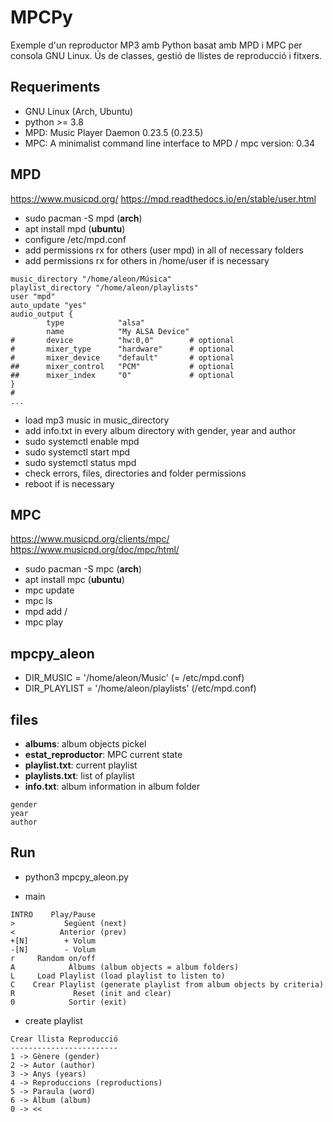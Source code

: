 # MPCPy

Exemple d'un reproductor MP3 amb Python basat amb MPD i MPC per consola GNU Linux.
Ús de classes, gestió de llistes de reproducció i fitxers.

## Requeriments

- GNU Linux (Arch, Ubuntu)
- python >= 3.8
- MPD: Music Player Daemon 0.23.5 (0.23.5)
- MPC: A minimalist command line interface to MPD / mpc version: 0.34

## MPD
https://www.musicpd.org/
https://mpd.readthedocs.io/en/stable/user.html

- sudo pacman -S mpd (**arch**)
- apt install mpd (**ubuntu**)
- configure /etc/mpd.conf
- add permissions rx for others (user mpd) in all of necessary folders
- add permissions rx for others in /home/user if is necessary
```
music_directory "/home/aleon/Música"
playlist_directory "/home/aleon/playlists"
user "mpd"
auto_update "yes"
audio_output {
        type            "alsa"
        name            "My ALSA Device"
#       device          "hw:0,0"        # optional
#       mixer_type      "hardware"      # optional
#       mixer_device    "default"       # optional
##      mixer_control   "PCM"           # optional
##      mixer_index     "0"             # optional
}
#
...
```
- load mp3 music in music_directory
- add info.txt in every album directory with gender, year and author 
- sudo systemctl enable mpd
- sudo systemctl start mpd
- sudo systemctl status mpd
- check errors, files, directories and folder permissions
- reboot if is necessary

## MPC
https://www.musicpd.org/clients/mpc/
https://www.musicpd.org/doc/mpc/html/

- sudo pacman -S mpc (**arch**)
- apt install mpc (**ubuntu**)
- mpc update
- mpc ls
- mpd add /
- mpc play

## mpcpy_aleon

- DIR_MUSIC = '/home/aleon/Music' (= /etc/mpd.conf)
- DIR_PLAYLIST = '/home/aleon/playlists' (/etc/mpd.conf)

## files

- **albums**: album objects pickel
- **estat_reproductor**: MPC current state
- **playlist.txt**: current playlist
- **playlists.txt**: list of playlist
- **info.txt**: album information in album folder
```
gender
year
author
```

## Run

- python3 mpcpy_aleon.py

- main
```
INTRO    Play/Pause
>           Següent (next)
<          Anterior (prev)
+[N]        + Volum
-[N]        - Volum
r     Random on/off 
A            Àlbums (album objects = album folders)
L     Load Playlist (load playlist to listen to)
C    Crear Playlist (generate playlist from album objects by criteria)
R             Reset (init and clear)
0            Sortir (exit)
```

- create playlist
```
Crear llista Reproducció
------------------------
1 -> Gènere (gender)
2 -> Autor (author)
3 -> Anys (years)
4 -> Reproduccions (reproductions)
5 -> Paraula (word)
6 -> Àlbum (album)
0 -> <<
```